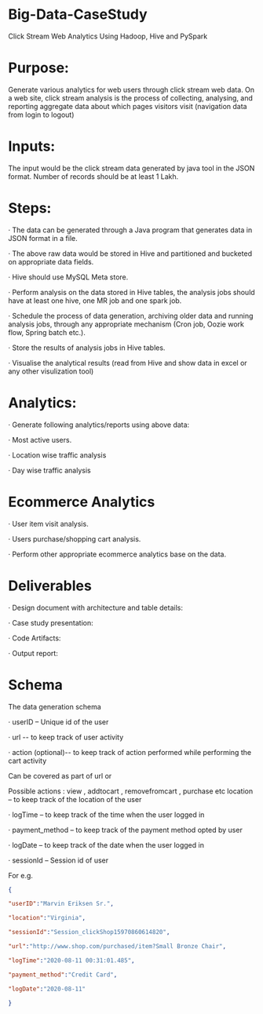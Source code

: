 # Big-Data-CaseStudy
Click Stream Web Analytics Using Hadoop, Hive and PySpark


# Purpose:

Generate various analytics for web users through click stream web data. On a web site, click stream analysis is the process of collecting, analysing, and reporting aggregate data about which pages visitors visit (navigation data from login to logout)

# Inputs:

The input would be the click stream data generated by java tool in the JSON format. Number of records should be at least 1 Lakh.

# Steps:

· The data can be generated through a Java program that generates data in JSON format in a file.

· The above raw data would be stored in Hive and partitioned and bucketed on appropriate data fields.

· Hive should use MySQL Meta store.

· Perform analysis on the data stored in Hive tables, the analysis jobs should have at least one hive, one MR job and one spark job.

· Schedule the process of data generation, archiving older data and running analysis jobs, through any appropriate mechanism (Cron job, Oozie work flow, Spring batch etc.).

· Store the results of analysis jobs in Hive tables.

· Visualise the analytical results (read from Hive and show data in excel or any other visulization tool)

# Analytics:

· Generate following analytics/reports using above data:

· Most active users.

· Location wise traffic analysis

· Day wise traffic analysis

# Ecommerce Analytics

· User item visit analysis.

· Users purchase/shopping cart analysis.

· Perform other appropriate ecommerce analytics base on the data.

# Deliverables

· Design document with architecture and table details:

· Case study presentation:

· Code Artifacts:

· Output report:

# Schema

The data generation schema

· userID – Unique id of the user

· url -- to keep track of user activity

· action (optional)-- to keep track of action performed while performing the cart activity

Can be covered as part of url or

Possible actions : view , addtocart , removefromcart , purchase etc location – to keep track of the location of the user

· logTime – to keep track of the time when the user logged in

· payment_method – to keep track of the payment method opted by user

· logDate – to keep track of the date when the user logged in

· sessionId – Session id of user

For e.g.
```json
{

"userID":"Marvin Eriksen Sr.",

"location":"Virginia",

"sessionId":"Session_clickShop15970860614820",

"url":"http://www.shop.com/purchased/item?Small Bronze Chair",

"logTime":"2020-08-11 00:31:01.485",

"payment_method":"Credit Card",

"logDate":"2020-08-11"

} 
```
